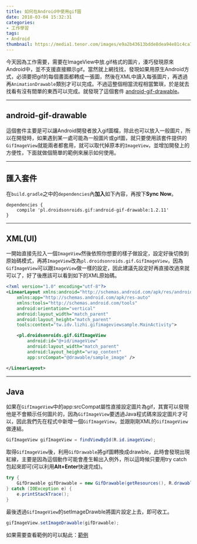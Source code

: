 ```yaml
---
title: 如何在Android中使用gif圖
date: 2018-03-04 15:32:31
categories:
- 工作學習
tags:
- Android
thumbnail: https://media1.tenor.com/images/e9a2b43613bdde8dea94e81c4ca7e4c2/tenor.gif?itemid=5072286
---
```


今天因為工作需要，需要在ImageView中放.gif格式的圖片，湊巧發現原來Android中，並不支援直接顯示gif。當然就上網找找，發現如果用原生Android方式，必須要把gif的每個畫面都轉成一張圖，然後在XML中讀入每張圖片，再透過再`AnimationDrawable`類別才可以完成。不過這整個相當流程相當繁瑣，於是就去找看有沒有間單的東西可以完成。就發現了這個套件 [android-gif-drawable](https://github.com/koral--/android-gif-drawable)。

---

## android-gif-drawable

這個套件主要是可以讓Android開發者放入gif圖檔，除此也可以放入一般圖片，所以在開發時，如果遇到某一處可能為一般圖片或gif圖，就只要使用該套件提供的`GifImageView`就能兩者都套用，就可以取代掉原本的`ImageView`，並增加開發上的方便性，下面就做個簡單的範例來展示如何使用。

---

## 匯入套件

在`build.gradle`之中的`dependencies`內**加入**如下內容，再按下**Sync Now**。

```
dependencies {
    compile 'pl.droidsonroids.gif:android-gif-drawable:1.2.11'
}
```

---

## XML(UI)

一開始直接先拉入一個`ImageView`然後依照你想要的樣子做設定，設定好後切換到原始碼模式，再將`ImageView`改為`pl.droidsonroids.gif.GifImageView`，因為`GifImageView`可以跟`ImageView`做一樣的設定，因此建議先設定好再直接改過來就可以了，好了後應該可以看到如下的XML原始碼。

```xml
<?xml version="1.0" encoding="utf-8"?>
<LinearLayout xmlns:android="http://schemas.android.com/apk/res/android"
    xmlns:app="http://schemas.android.com/apk/res-auto"
    xmlns:tools="http://schemas.android.com/tools"
    android:orientation="vertical"
    android:layout_width="match_parent"
    android:layout_height="match_parent"
    tools:context="tw.idv.lizhi.gifimageviewsample.MainActivity">

    <pl.droidsonroids.gif.GifImageView
        android:id="@+id/imageView"
        android:layout_width="match_parent"
        android:layout_height="wrap_content"
        app:srcCompat="@drawable/sample_image" />

</LinearLayout>
```

---

## Java

如果在`GifImageView`中的app:srcCompat屬性直接設定圖片為gif，其實可以發現他是不會顯示任何圖片的，因為`GifImageView`要透過Java程式碼來設定圖片才可以，因此我們先在程式中新增一個`GifImageView`，並跟剛剛XML的`GifImageView`做連結。

```java
GifImageView gifImageView = findViewById(R.id.imageView);
```

取得`GifImageView`後，利用`GifDrawable`將gif圖轉換成drawble，此時會發現出現紅線，主要是因為這個動作可能會產生輸出入例外，所以這時候只要用try catch包起來即可(可以利用**Alt+Enter**快速完成)。

```java
try {
    GifDrawable gifDrawable = new GifDrawable(getResources(), R.drawable.sample_image);
} catch (IOException e) {
    e.printStackTrace();
}
```

最後透過`GifImageView`的setImageDrawble將圖片設定上去，即可收工。
```java
gifImageView.setImageDrawable(gifDrawable);
```

如果需要查看範例的可以點此：[範例](https://github.com/Dindin00/GifImageViewSample)

